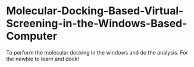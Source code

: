 # Molecular-Docking-Based-Virtual-Screening-in-the-Windows-Based-Computer
To perform the molecular docking in the windows and do the analysis. For the newbie to learn and dock!

